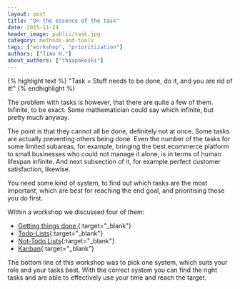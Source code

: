 ```yaml
---
layout: post
title: "On the essence of the task"
date: 2015-11-24
header_image: public/task.jpg
category: methods-and-tools
tags: ["workshop", "prioritization"]
authors: ["Timo H."]
about_authors: ["thaapakoski"]
---
```


{% highlight text %}
"Task = Stuff needs to be done, do it, and you are rid of it!"
{% endhighlight %}

The problem with tasks is however, that there are quite a few of them.
Infinite, to be exact.
Some mathematician could say which infinite, but pretty much anyway.

The point is that they cannot all be done, definitely not at once.
Some tasks are actually preventing others being done.
Even the number of the tasks for some limited subareas, for example, bringing the best ecommerce platform to small businesses who could not manage it alone, is in terms of human lifespan infinite.
And next subsection of it, for example perfect customer satisfaction, likewise.

You need some kind of system, to find out which tasks are the most important, which are best for reaching the end goal, and prioritising those you do first.

Within a workshop we discussed four of them:

* [Getting things done ](https://en.wikipedia.org/wiki/Getting_Things_Done){:target="_blank"}
* [Todo-Lists](https://en.wikipedia.org/wiki/Time_management#Task_list_organization){:target="_blank"}
* [Not-Todo Lists](https://www.pinterest.com/pin/76772368624218376/){:target="_blank"}
* [Kanban](https://en.wikipedia.org/wiki/Kanban){:target="_blank"}

The bottom line of this workshop was to pick one system, which suits your role and your tasks best.
With the correct system you can find the right tasks and are able to effectively use your time and reach the target.
